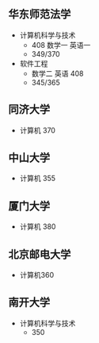 ## 华东师范法学
- 计算机科学与技术
	- 408 数学一 英语一
	- 349/370
- 软件工程
	- 数学二 英语 408
	- 345/365
## 同济大学
- 计算机 370
## 中山大学
- 计算机 355
## 厦门大学
- 计算机 380
## 北京邮电大学
- 计算机360
## 南开大学
- 计算机科学与技术
	- 350